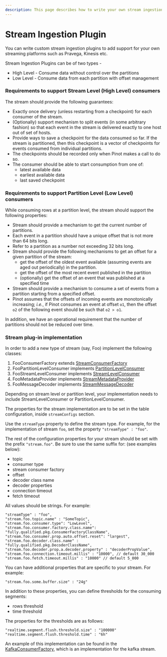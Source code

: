 ```yaml
---
description: This page describes how to write your own stream ingestion plugin for Pinot.
---
```


# Stream Ingestion Plugin

You can write custom stream ingestion plugins to add support for your own streaming platforms such as Pravega, Kinesis etc.

Stream Ingestion Plugins can be of two types -

* High Level - Consume data without control over the partitions
* Low Level - Consume data from each partition with offset management

### Requirements to support Stream Level \(High Level\) consumers

The stream should provide the following guarantees:

* Exactly once delivery \(unless restarting from a checkpoint\) for each consumer of the stream.
* \(Optionally\) support mechanism to split events \(in some arbitrary fashion\) so that each event in the stream is delivered exactly to one host out of set of hosts.
* Provide ways to save a checkpoint for the data consumed so far. If the stream is partitioned, then this checkpoint is a vector of checkpoints for events consumed from individual partitions.
* The checkpoints should be recorded only when Pinot makes a call to do so.
* The consumer should be able to start consumption from one of:
  * latest available data
  * earliest available data
  * last saved checkpoint

### Requirements to support Partition Level \(Low Level\) consumers

While consuming rows at a partition level, the stream should support the following properties:

* Stream should provide a mechanism to get the current number of partitions.
* Each event in a partition should have a unique offset that is not more than 64 bits long.
* Refer to a partition as a number not exceeding 32 bits long.
* Stream should provide the following mechanisms to get an offset for a given partition of the stream:
  * get the offset of the oldest event available \(assuming events are aged out periodically\) in the partition.
  * get the offset of the most recent event published in the partition
  * \(optionally\) get the offset of an event that was published at a specified time
* Stream should provide a mechanism to consume a set of events from a partition starting from a specified offset.
* Pinot assumes that the offsets of incoming events are monotonically increasing; _i.e._, if Pinot consumes an event at offset `o1`, then the offset `o2` of the following event should be such that `o2 > o1`.

In addition, we have an operational requirement that the number of partitions should not be reduced over time.

### Stream plug-in implementation

In order to add a new type of stream \(say, Foo\) implement the following classes:

1. FooConsumerFactory extends [StreamConsumerFactory](https://github.com/apache/pinot/blob/master/pinot-spi/src/main/java/org/apache/pinot/spi/stream/StreamConsumerFactory.java)
2. FooPartitionLevelConsumer implements [PartitionLevelConsumer](https://github.com/apache/pinot/blob/master/pinot-spi/src/main/java/org/apache/pinot/spi/stream/PartitionLevelConsumer.java)
3. FooStreamLevelConsumer implements [StreamLevelConsumer](https://github.com/apache/pinot/blob/master/pinot-spi/src/main/java/org/apache/pinot/spi/stream/StreamLevelConsumer.java)
4. FooMetadataProvider implements [StreamMetadataProvider](https://github.com/apache/pinot/blob/master/pinot-spi/src/main/java/org/apache/pinot/spi/stream/StreamMetadataProvider.java)
5. FooMessageDecoder implements [StreamMessageDecoder](https://github.com/apache/pinot/blob/master/pinot-spi/src/main/java/org/apache/pinot/spi/stream/StreamMessageDecoder.java)

Depending on stream level or partition level, your implementation needs to include StreamLevelConsumer or PartitionLevelConsumer.

The properties for the stream implementation are to be set in the table configuration, inside `streamConfigs` section.

Use the `streamType` property to define the stream type. For example, for the implementation of stream `foo`, set the property `"streamType" : "foo"`.

The rest of the configuration properties for your stream should be set with the prefix `"stream.foo"`. Be sure to use the same suffix for: \(see examples below\):

* topic
* consumer type
* stream consumer factory
* offset
* decoder class name
* decoder properties
* connection timeout
* fetch timeout

All values should be strings. For example:

```text
"streamType" : "foo",
"stream.foo.topic.name" : "SomeTopic",
"stream.foo.consumer.type": "LowLevel",
"stream.foo.consumer.factory.class.name": "fully.qualified.pkg.ConsumerFactoryClassName",
"stream.foo.consumer.prop.auto.offset.reset": "largest",
"stream.foo.decoder.class.name" : "fully.qualified.pkg.DecoderClassName",
"stream.foo.decoder.prop.a.decoder.property" : "decoderPropValue",
"stream.foo.connection.timeout.millis" : "10000", // default 30_000
"stream.foo.fetch.timeout.millis" : "10000" // default 5_000
```

You can have additional properties that are specific to your stream. For example:

```text
"stream.foo.some.buffer.size" : "24g"
```

In addition to these properties, you can define thresholds for the consuming segments:

* rows threshold
* time threshold

The properties for the thresholds are as follows:

```text
"realtime.segment.flush.threshold.size" : "100000"
"realtime.segment.flush.threshold.time" : "6h"
```

An example of this implementation can be found in the [KafkaConsumerFactory](https://github.com/apache/pinot/blob/master/pinot-plugins/pinot-stream-ingestion/pinot-kafka-2.0/src/main/java/org/apache/pinot/plugin/stream/kafka20/KafkaConsumerFactory.java), which is an implementation for the kafka stream.

### 

